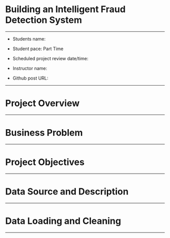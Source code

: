 # Building an Intelligent Fraud Detection System
---

* Students name: 

* Student pace: Part Time

* Scheduled project review date/time: 

* Instructor name: 

* Github post URL: 

---

# Project Overview 
---



# Business Problem 
---



# Project Objectives
---



# Data Source and Description 
---


# Data Loading and Cleaning 
---


# 

